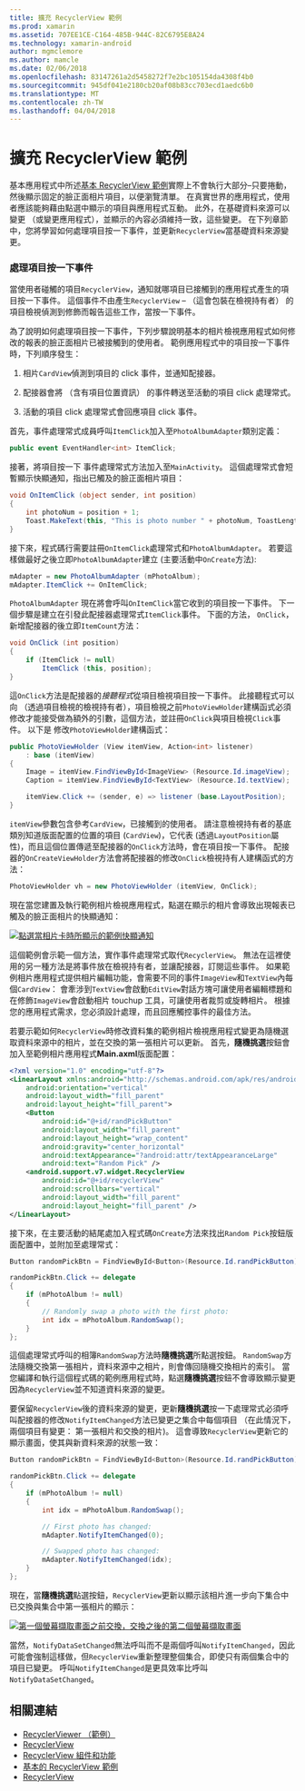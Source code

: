 ```yaml
---
title: 擴充 RecyclerView 範例
ms.prod: xamarin
ms.assetid: 707EE1CE-C164-485B-944C-82C6795E8A24
ms.technology: xamarin-android
author: mgmclemore
ms.author: mamcle
ms.date: 02/06/2018
ms.openlocfilehash: 83147261a2d5458272f7e2bc105154da4308f4b0
ms.sourcegitcommit: 945df041e2180cb20af08b83cc703ecd1aedc6b0
ms.translationtype: MT
ms.contentlocale: zh-TW
ms.lasthandoff: 04/04/2018
---
```

# <a name="extending-the-recyclerview-example"></a>擴充 RecyclerView 範例


基本應用程式中所述[基本 RecyclerView 範例](~/android/user-interface/layouts/recycler-view/recyclerview-example.md)實際上不會執行大部分&ndash;只要捲動，然後顯示固定的臉正面相片項目，以便瀏覽清單。 在真實世界的應用程式，使用者應該能夠藉由點選中顯示的項目與應用程式互動。 此外，在基礎資料來源可以變更 （或變更應用程式），並顯示的內容必須維持一致，這些變更。 在下列章節中，您將學習如何處理項目按一下事件，並更新`RecyclerView`當基礎資料來源變更。


### <a name="handling-item-click-events"></a>處理項目按一下事件

當使用者碰觸的項目`RecyclerView`，通知就哪項目已接觸到的應用程式產生的項目按一下事件。 這個事件不由產生`RecyclerView` &ndash; （這會包裝在檢視持有者） 的項目檢視偵測到修飾而報告這些工作，當按一下事件。

為了說明如何處理項目按一下事件，下列步驟說明基本的相片檢視應用程式如何修改的報表的臉正面相片已被接觸到的使用者。 範例應用程式中的項目按一下事件時，下列順序發生：

1.  相片`CardView`偵測到項目的 click 事件，並通知配接器。

2.  配接器會將 （含有項目位置資訊） 的事件轉送至活動的項目 click 處理常式。

3.  活動的項目 click 處理常式會回應項目 click 事件。

首先，事件處理常式成員呼叫`ItemClick`加入至`PhotoAlbumAdapter`類別定義：

```csharp
public event EventHandler<int> ItemClick;
```

接著，將項目按一下 事件處理常式方法加入至`MainActivity`。
這個處理常式會短暫顯示快顯通知，指出已觸及的臉正面相片項目：

```csharp
void OnItemClick (object sender, int position)
{
    int photoNum = position + 1;
    Toast.MakeText(this, "This is photo number " + photoNum, ToastLength.Short).Show();
}

```

接下來，程式碼行需要註冊`OnItemClick`處理常式和`PhotoAlbumAdapter`。 若要這樣做最好之後立即`PhotoAlbumAdapter`建立 (主要活動中`OnCreate`方法):

```csharp
mAdapter = new PhotoAlbumAdapter (mPhotoAlbum);
mAdapter.ItemClick += OnItemClick;

```

`PhotoAlbumAdapter` 現在將會呼叫`OnItemClick`當它收到的項目按一下事件。 下一個步驟是建立在引發此配接器處理常式`ItemClick`事件。 下面的方法， `OnClick`，新增配接器的後立即`ItemCount`方法：

```csharp
void OnClick (int position)
{
    if (ItemClick != null)
        ItemClick (this, position);
}
```

這`OnClick`方法是配接器的*接聽程式*從項目檢視項目按一下事件。 此接聽程式可以向 （透過項目檢視的檢視持有者），項目檢視之前`PhotoViewHolder`建構函式必須修改才能接受做為額外的引數，這個方法，並註冊`OnClick`與項目檢視`Click`事件。
以下是 修改`PhotoViewHolder`建構函式：

```csharp
public PhotoViewHolder (View itemView, Action<int> listener)
    : base (itemView)
{
    Image = itemView.FindViewById<ImageView> (Resource.Id.imageView);
    Caption = itemView.FindViewById<TextView> (Resource.Id.textView);

    itemView.Click += (sender, e) => listener (base.LayoutPosition);
}

```

`itemView`參數包含參考`CardView`，已接觸到的使用者。 請注意檢視持有者的基底類別知道版面配置的位置的項目 (`CardView`)，它代表 (透過`LayoutPosition`屬性)，而且這個位置傳遞至配接器的`OnClick`方法時，會在項目按一下事件。 配接器的`OnCreateViewHolder`方法會將配接器的修改`OnClick`檢視持有人建構函式的方法：

```csharp
PhotoViewHolder vh = new PhotoViewHolder (itemView, OnClick);
```

現在當您建置及執行範例相片檢視應用程式，點選在顯示的相片會導致出現報表已觸及的臉正面相片的快顯通知：

[![點選當相片卡時所顯示的範例快顯通知](extending-the-example-images/01-photo-selected-sml.png)](extending-the-example-images/01-photo-selected.png#lightbox)

這個範例會示範一個方法，實作事件處理常式取代`RecyclerView`。 無法在這裡使用的另一種方法是將事件放在檢視持有者，並讓配接器，訂閱這些事件。 如果範例相片應用程式提供相片編輯功能，會需要不同的事件`ImageView`和`TextView`內每個`CardView`： 會牽涉到`TextView`會啟動`EditView`對話方塊可讓使用者編輯標題和在修飾`ImageView`會啟動相片 touchup 工具，可讓使用者裁剪或旋轉相片。 根據您的應用程式需求，您必須設計處理，而且回應觸控事件的最佳方法。

若要示範如何`RecyclerView`時修改資料集的範例相片檢視應用程式變更為隨機選取資料來源中的相片，並在交換的第一張相片可以更新。 首先，**隨機挑選**按鈕會加入至範例相片應用程式**Main.axml**版面配置：

```xml
<?xml version="1.0" encoding="utf-8"?>
<LinearLayout xmlns:android="http://schemas.android.com/apk/res/android"
    android:orientation="vertical"
    android:layout_width="fill_parent"
    android:layout_height="fill_parent">
    <Button
        android:id="@+id/randPickButton"
        android:layout_width="fill_parent"
        android:layout_height="wrap_content"
        android:gravity="center_horizontal"
        android:textAppearance="?android:attr/textAppearanceLarge"
        android:text="Random Pick" />
    <android.support.v7.widget.RecyclerView
        android:id="@+id/recyclerView"
        android:scrollbars="vertical"
        android:layout_width="fill_parent"
        android:layout_height="fill_parent" />
</LinearLayout>
```

接下來，在主要活動的結尾處加入程式碼`OnCreate`方法來找出`Random Pick`按鈕版面配置中，並附加至處理常式：

```csharp
Button randomPickBtn = FindViewById<Button>(Resource.Id.randPickButton);

randomPickBtn.Click += delegate
{
    if (mPhotoAlbum != null)
    {
        // Randomly swap a photo with the first photo:
        int idx = mPhotoAlbum.RandomSwap();
    }
};

```

這個處理常式呼叫的相簿`RandomSwap`方法時**隨機挑選**所點選按鈕。 `RandomSwap`方法隨機交換第一張相片，資料來源中之相片，則會傳回隨機交換相片的索引。 當您編譯和執行這個程式碼的範例應用程式時，點選**隨機挑選**按鈕不會導致顯示變更因為`RecyclerView`並不知道資料來源的變更。

要保留`RecyclerView`後的資料來源的變更，更新**隨機挑選**按一下處理常式必須呼叫配接器的修改`NotifyItemChanged`方法已變更之集合中每個項目 （在此情況下，兩個項目有變更： 第一張相片和交換的相片)。 這會導致`RecyclerView`更新它的顯示畫面，使其與新資料來源的狀態一致：

```csharp
Button randomPickBtn = FindViewById<Button>(Resource.Id.randPickButton);

randomPickBtn.Click += delegate
{
    if (mPhotoAlbum != null)
    {
        int idx = mPhotoAlbum.RandomSwap();

        // First photo has changed:
        mAdapter.NotifyItemChanged(0);

        // Swapped photo has changed:
        mAdapter.NotifyItemChanged(idx);
    }
};

```

現在，當**隨機挑選**點選按鈕，`RecyclerView`更新以顯示該相片進一步向下集合中已交換與集合中第一張相片的顯示：

[![第一個螢幕擷取畫面之前交換，交換之後的第二個螢幕擷取畫面](extending-the-example-images/02-random-pick-sml.png)](extending-the-example-images/02-random-pick.png#lightbox)

當然，`NotifyDataSetChanged`無法呼叫而不是兩個呼叫`NotifyItemChanged`，因此可能會強制這樣做，但`RecyclerView`重新整理整個集合，即使只有兩個集合中的項目已變更。 呼叫`NotifyItemChanged`是更具效率比呼叫`NotifyDataSetChanged`。


## <a name="related-links"></a>相關連結

- [RecyclerViewer （範例）](https://developer.xamarin.com/samples/monodroid/android5.0/RecyclerViewer)
- [RecyclerView](~/android/user-interface/layouts/recycler-view/index.md)
- [RecyclerView 組件和功能](~/android/user-interface/layouts/recycler-view/parts-and-functionality.md)
- [基本的 RecyclerView 範例](~/android/user-interface/layouts/recycler-view/recyclerview-example.md)
- [RecyclerView](https://developer.android.com/reference/android/support/v7/widget/RecyclerView.html)
